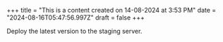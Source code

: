 +++
title = "This is a content created on 14-08-2024 at 3:53 PM"
date = "2024-08-16T05:47:56.997Z"
draft = false
+++

  Deploy the latest version to the staging server.
        